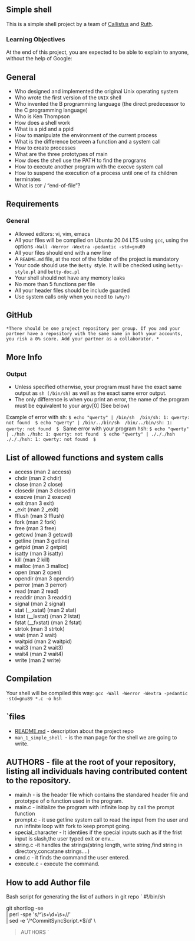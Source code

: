 ## Simple shell
This is a simple shell project by a team of [Callistus](https://github.com/Callistus25/Simple_shell/blob/master/README.md) and [Ruth](https://github.com/Ruttigrace12).

### Learning Objectives
At the end of this project, you are expected to be able to explain to anyone, without the help of Google:

## General
- Who designed and implemented the original Unix operating system 
- Who wrote the first version of the `UNIX` shell 
- Who invented the B programming language (the direct predecessor to the C programming language) 
- Who is Ken Thompson 
- How does a shell work 
- What is a pid and a ppid 
- How to manipulate the environment of the current process 
- What is the difference between a function and a system call 
- How to create processes 
- What are the three prototypes of main 
- How does the shell use the PATH to find the programs 
- How to execute another program with the execve system call 
- How to suspend the execution of a process until one of its children terminates 
- What is `EOF` / “end-of-file”?

## Requirements
### General
- Allowed editors: vi, vim, emacs 
- All your files will be compiled on Ubuntu 20.04 LTS using `gcc`, using the options `-Wall -Werror -Wextra -pedantic -std=gnu89` 
- All your files should end with a new line 
- A `README.md` file, at the root of the folder of the project is mandatory 
- Your code should use the `Betty `style. It will be checked using `betty-style.pl` and `betty-doc.pl`
-  Your shell should not have any memory leaks 
- No more than 5 functions per file 
- All your header files should be include guarded 
- Use system calls only when you need to `(why?)`

## GitHub
`*There should be one project repository per group. If you and your partner have a repository with the same name in both your accounts, you risk a 0% score. Add your partner as a collaborator. *`

## More Info 
### Output 
- Unless specified otherwise, your program must have the exact same output as `sh (/bin/sh)` as well as the exact same error output. 
- The only difference is when you print an error, the name of the program must be equivalent to your argv[0] (See below) 

Example of error with sh:
`
$ echo "qwerty" | /bin/sh 
/bin/sh: 1: qwerty: not found 
$ echo "qwerty" | /bin/../bin/sh 
/bin/../bin/sh: 1: qwerty: not found 
$ 
`
Same error with your program hsh:
`
$ echo "qwerty" | ./hsh
./hsh: 1: qwerty: not found 
$ echo "qwerty" | ./././hsh 
./././hsh: 1: qwerty: not found 
$
`
## List of allowed functions and system calls
- access (man 2 access) 
- chdir (man 2 chdir) 
- close (man 2 close) 
- closedir (man 3 closedir) 
- execve (man 2 execve) 
- exit (man 3 exit) 
- _exit (man 2 _exit) 
- fflush (man 3 fflush) 
- fork (man 2 fork) 
- free (man 3 free) 
- getcwd (man 3 getcwd) 
- getline (man 3 getline) 
- getpid (man 2 getpid) 
- isatty (man 3 isatty) 
- kill (man 2 kill) 
- malloc (man 3 malloc) 
- open (man 2 open) 
- opendir (man 3 opendir) 
- perror (man 3 perror) 
- read (man 2 read) 
- readdir (man 3 readdir) 
- signal (man 2 signal) 
- stat (__xstat) (man 2 stat) 
- lstat (__lxstat) (man 2 lstat) 
- fstat (__fxstat) (man 2 fstat) 
- strtok (man 3 strtok) 
- wait (man 2 wait) 
- waitpid (man 2 waitpid) 
- wait3 (man 2 wait3) 
- wait4 (man 2 wait4) 
- write (man 2 write)

## Compilation
Your shell will be compiled this way:
`gcc -Wall -Werror -Wextra -pedantic -std=gnu89 *.c -o hsh
`
## `files
- [README.md](https://github.com/Callistus25/Simple_shell/blob/master/README.md) - description about the project repo
- `man_1_simple_shell `- is the man page for the shell we are going to write.

## AUTHORS - file at the root of your repository, listing all individuals having contributed content to the repository.
- main.h - is the header file which contains the standared header file and prototype of o function used in the program.
- main.c - initialize the program with infinite loop by call the prompt function
- prompt.c - it use getline system call to read the input from the user and run infinite loop with fork to keep prompt going.
- special_character - It identiies if the special inputs such as if the frist input is slash,the user typed exit or env...
- string.c -it handles the strings(string length, write string,find string in directory,concatane strings....)
- cmd.c - it finds the command the user entered.
- execute.c - execute the command.

## How to add Author file
Bash script for generating the list of authors in git repo
`
#!/bin/sh

git shortlog -se \
  | perl -spe 's/^\s+\d+\s+//' \
  | sed -e '/^CommitSyncScript.*$/d' \
  > AUTHORS
`
